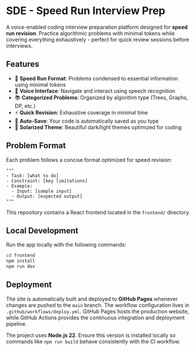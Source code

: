 # SDE - Speed Run Interview Prep

A voice-enabled coding interview preparation platform designed for **speed run revision**. Practice algorithmic problems with minimal tokens while covering everything exhaustively - perfect for quick review sessions before interviews.

## Features

- 🎯 **Speed Run Format**: Problems condensed to essential information using minimal tokens
- 🎤 **Voice Interface**: Navigate and interact using speech recognition  
- 📚 **Categorized Problems**: Organized by algorithm type (Trees, Graphs, DP, etc.)
- ⚡ **Quick Revision**: Exhaustive coverage in minimal time
- 💾 **Auto-Save**: Your code is automatically saved as you type
- 🎨 **Solarized Theme**: Beautiful dark/light themes optimized for coding

## Problem Format

Each problem follows a concise format optimized for speed revision:
```
"""
- Task: [what to do]
- Constraint: [key limitations] 
- Example:
  - Input: [sample input]
  - Output: [expected output]
"""
```

This repository contains a React frontend located in the `frontend/` directory.

## Local Development

Run the app locally with the following commands:

```bash
cd frontend
npm install
npm run dev
```


## Deployment

The site is automatically built and deployed to **GitHub Pages** whenever changes are pushed to the `main` branch. The workflow configuration lives in `.github/workflows/deploy.yml`. GitHub Pages hosts the production website, while GitHub Actions provides the continuous integration and deployment pipeline.

The project uses **Node.js 22**. Ensure this version is installed locally so commands like `npm run build` behave consistently with the CI workflow.
